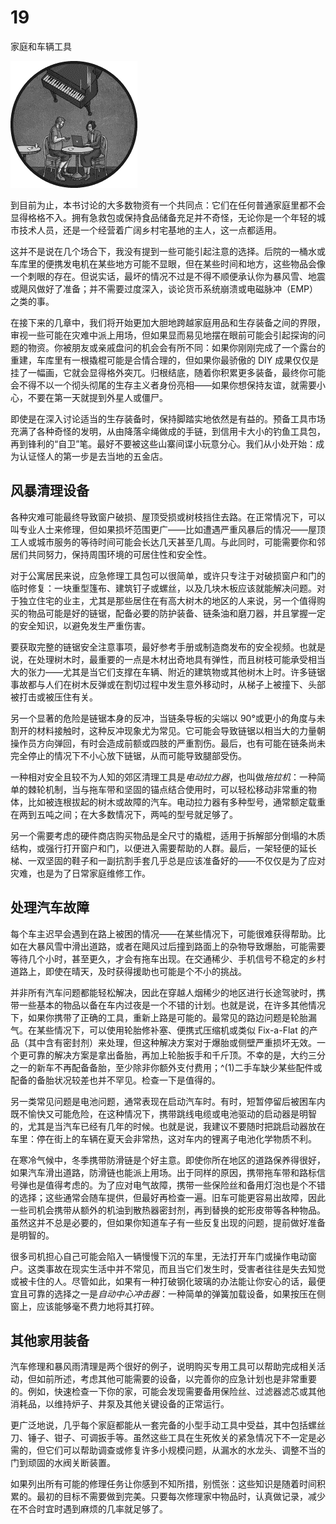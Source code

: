 # 19

家庭和车辆工具

![](img/chapterart.png)

到目前为止，本书讨论的大多数物资有一个共同点：它们在任何普通家庭里都不会显得格格不入。拥有急救包或保持食品储备充足并不奇怪，无论你是一个年轻的城市技术人员，还是一个经营着广阔乡村宅基地的主人，这一点都适用。

这并不是说在几个场合下，我没有提到一些可能引起注意的选择。后院的一桶水或车库里的便携发电机在某些地方可能不显眼，但在某些时间和地方，这些物品会像一个刺眼的存在。但说实话，最坏的情况不过是不得不顺便承认你为暴风雪、地震或飓风做好了准备；并不需要过度深入，谈论货币系统崩溃或电磁脉冲（EMP）之类的事。

在接下来的几章中，我们将开始更加大胆地跨越家庭用品和生存装备之间的界限，审视一些可能在灾难中派上用场，但如果显而易见地摆在眼前可能会引起探询的问题的物资。你被朋友或亲戚盘问的机会会有所不同：如果你刚刚完成了一个露台的重建，车库里有一根撬棍可能是合情合理的，但如果你最骄傲的 DIY 成果仅仅是挂了一幅画，它就会显得格外突兀。归根结底，随着你积累更多装备，最终你可能会不得不以一个彻头彻尾的生存主义者身份亮相——如果你想保持友谊，就需要小心，不要在第一天就提到外星人或僵尸。

即使是在深入讨论适当的生存装备时，保持脚踏实地依然是有益的。预备工具市场充满了各种奇怪的发明，从由降落伞绳做成的手链，到信用卡大小的钓鱼工具包，再到锋利的“自卫”笔。最好不要被这些山寨间谍小玩意分心。我们从小处开始：成为认证怪人的第一步是去当地的五金店。

## 风暴清理设备

各种灾难可能最终导致窗户破损、屋顶受损或树枝挡住去路。在正常情况下，可以叫专业人士来修理，但如果损坏范围更广——比如遭遇严重风暴后的情况——屋顶工人或城市服务的等待时间可能会长达几天甚至几周。与此同时，可能需要你和邻居们共同努力，保持周围环境的可居住性和安全性。

对于公寓居民来说，应急修理工具包可以很简单，或许只专注于对破损窗户和门的临时修复：一块重型篷布、建筑钉子或螺丝，以及几块木板应该就能解决问题。对于独立住宅的业主，尤其是那些居住在有高大树木的地区的人来说，另一个值得购买的物品可能是好的链锯，配备必要的防护装备、链条油和磨刀器，并且掌握一定的安全知识，以避免发生严重伤害。

要获取完整的链锯安全注意事项，最好参考手册或制造商发布的安全视频。也就是说，在处理树木时，最重要的一点是木材出奇地具有弹性，而且树枝可能承受相当大的张力——尤其是当它们支撑在车辆、附近的建筑物或其他树木上时。许多链锯事故都与人们在树木反弹或在割切过程中发生意外移动时，从梯子上被撞下、头部被打击或被压住有关。

另一个显著的危险是链锯本身的反冲，当链条导板的尖端以 90°或更小的角度与未割开的材料接触时，这种反冲现象尤为常见。它可能会导致链锯以相当大的力量朝操作员方向弹回，有时会造成前额或四肢的严重割伤。最后，也有可能在链条尚未完全停止的情况下不小心放下链锯，从而可能导致腿部受伤。

一种相对安全且较不为人知的郊区清理工具是*电动拉力器*，也叫做*拖拉机*：一种简单的棘轮机制，当与拖车带和坚固的锚点结合使用时，可以轻松移动非常重的物体，比如被连根拔起的树木或故障的汽车。电动拉力器有多种型号，通常额定载重在两到五吨之间；在大多数情况下，两吨的型号就足够了。

另一个需要考虑的硬件商店购买物品是全尺寸的撬棍，适用于拆解部分倒塌的木质结构，或强行打开窗户和门，以便进入需要帮助的人群。最后，一架轻便的延长梯、一双坚固的鞋子和一副抗割手套几乎总是应该准备好的——不仅仅是为了应对灾难，也是为了日常家庭维修工作。

## 处理汽车故障

每个车主迟早会遇到在路上被困的情况——在某些情况下，可能很难获得帮助。比如在大暴风雪中滑出道路，或者在飓风过后撞到路面上的杂物导致爆胎，可能需要等待几个小时，甚至更久，才会有拖车出现。在交通稀少、手机信号不稳定的乡村道路上，即使在晴天，及时获得援助也可能是个不小的挑战。

并非所有汽车问题都能轻松解决，因此在穿越人烟稀少的地区进行长途驾驶时，携带一些基本的物品以备在车内过夜是一个不错的计划。也就是说，在许多其他情况下，如果你携带了正确的工具，重新上路是可能的。最常见的路边问题是轮胎漏气。在某些情况下，可以使用轮胎修补塞、便携式压缩机或类似 Fix-a-Flat 的产品（其中含有密封剂）来处理，但这种解决方案对于爆胎或侧壁严重损坏无效。一个更可靠的解决方案是拿出备胎，再加上轮胎扳手和千斤顶。不幸的是，大约三分之一的新车不再配备备胎，至少除非你额外支付费用；^(1)二手车缺少某些配件或配备的备胎状况较差也并不罕见。检查一下是值得的。

另一类常见问题是电池问题，通常表现在启动汽车时。有时，短暂停留后被困车内既不愉快又可能危险，在这种情况下，携带跳线电缆或电池驱动的启动器是明智的，尤其是当汽车已经有几年的时候。也就是说，我建议不要随时把跳启动器放在车里：停在街上的车辆在夏天会非常热，这对车内的锂离子电池化学物质不利。

在寒冷气候中，冬季携带防滑链是个好主意。即使你所在地区的道路保养得很好，如果汽车滑出道路，防滑链也能派上用场。出于同样的原因，携带拖车带和路标信号弹也是值得考虑的。为了应对电气故障，携带一些保险丝和备用灯泡也是个不错的选择；这些通常会随车提供，但最好再检查一遍。旧车可能更容易出故障，因此一些司机会携带从额外的机油到散热器密封剂，再到替换的蛇形皮带等各种物品。虽然这并不总是必要的，但如果你知道车子有一些反复出现的问题，提前做好准备是明智的。

很多司机担心自己可能会陷入一辆慢慢下沉的车里，无法打开车门或操作电动窗户。这类事故在现实生活中并不常见，而且当它们发生时，受害者往往是失去知觉或被卡住的人。尽管如此，如果有一种打破钢化玻璃的办法能让你安心的话，最便宜且可靠的选择之一是*自动中心冲击器*：一种简单的弹簧加载设备，如果按压在侧窗上，应该能够毫不费力地将其打碎。

## 其他家用装备

汽车修理和暴风雨清理是两个很好的例子，说明购买专用工具可以帮助完成相关活动，但如前所述，考虑其他可能需要的设备，以完善你的应急计划也是非常重要的。例如，快速检查一下你的家，可能会发现需要备用保险丝、过滤器滤芯或其他消耗品，以维持炉子、井泵及其他关键设备的正常运行。

更广泛地说，几乎每个家庭都能从一套完备的小型手动工具中受益，其中包括螺丝刀、锤子、钳子、可调扳手等。虽然这些工具在生死攸关的紧急情况下不一定是必需的，但它们可以帮助调查或修复许多小规模问题，从漏水的水龙头、调整不当的门到顽固的水阀关断装置。

如果列出所有可能的修理任务让你感到不知所措，别慌张：这些知识是随着时间积累的。最初的目标不需要做到完美。只要每次修理家中物品时，认真做记录，减少在不合时宜时遇到麻烦的几率就足够了。
